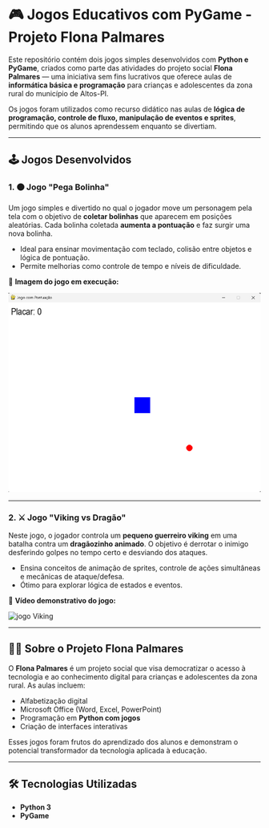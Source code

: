 # 🎮 Jogos Educativos com PyGame - Projeto Flona Palmares

Este repositório contém dois jogos simples desenvolvidos com **Python e PyGame**, criados como parte das atividades do projeto social **Flona Palmares** — uma iniciativa sem fins lucrativos que oferece aulas de **informática básica e programação** para crianças e adolescentes da zona rural do município de Altos-PI.

Os jogos foram utilizados como recurso didático nas aulas de **lógica de programação, controle de fluxo, manipulação de eventos e sprites**, permitindo que os alunos aprendessem enquanto se divertiam.

---

## 🕹️ Jogos Desenvolvidos

### 1. 🟠 Jogo "Pega Bolinha"

Um jogo simples e divertido no qual o jogador move um personagem pela tela com o objetivo de **coletar bolinhas** que aparecem em posições aleatórias. Cada bolinha coletada **aumenta a pontuação** e faz surgir uma nova bolinha.

- Ideal para ensinar movimentação com teclado, colisão entre objetos e lógica de pontuação.
- Permite melhorias como controle de tempo e níveis de dificuldade.

📸 **Imagem do jogo em execução:**

![Jogo Pega Bolinha](./resources/jogo_pega_bolinha.png)

---

### 2. ⚔️ Jogo "Viking vs Dragão"

Neste jogo, o jogador controla um **pequeno guerreiro viking** em uma batalha contra um **dragãozinho animado**. O objetivo é derrotar o inimigo desferindo golpes no tempo certo e desviando dos ataques.

- Ensina conceitos de animação de sprites, controle de ações simultâneas e mecânicas de ataque/defesa.
- Ótimo para explorar lógica de estados e eventos.

🎥 **Vídeo demonstrativo do jogo:**

![jogo Viking](./resources/jogo_viking.gif)

---

## 👨‍🏫 Sobre o Projeto Flona Palmares

O **Flona Palmares** é um projeto social que visa democratizar o acesso à tecnologia e ao conhecimento digital para crianças e adolescentes da zona rural. As aulas incluem:

- Alfabetização digital
- Microsoft Office (Word, Excel, PowerPoint)
- Programação em **Python com jogos**
- Criação de interfaces interativas

Esses jogos foram frutos do aprendizado dos alunos e demonstram o potencial transformador da tecnologia aplicada à educação.

---

## 🛠️ Tecnologias Utilizadas

- **Python 3**
- **PyGame**